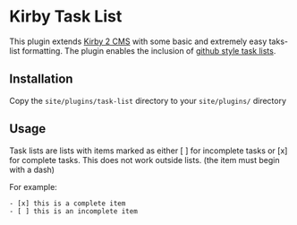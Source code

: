 # Kirby Task List

This plugin extends [Kirby 2 CMS](http://getkirby.com) with some basic and extremely easy taks-list formatting.
The plugin enables the inclusion of [github style task lists](https://help.github.com/articles/writing-on-github/).

## Installation

Copy the `site/plugins/task-list` directory to your `site/plugins/` directory

## Usage

Task lists are lists with items marked as either [ ] for incomplete tasks or [x] for complete tasks.
This does not work outside lists. (the item must begin with a dash)

For example:

	- [x] this is a complete item
	- [ ] this is an incomplete item


